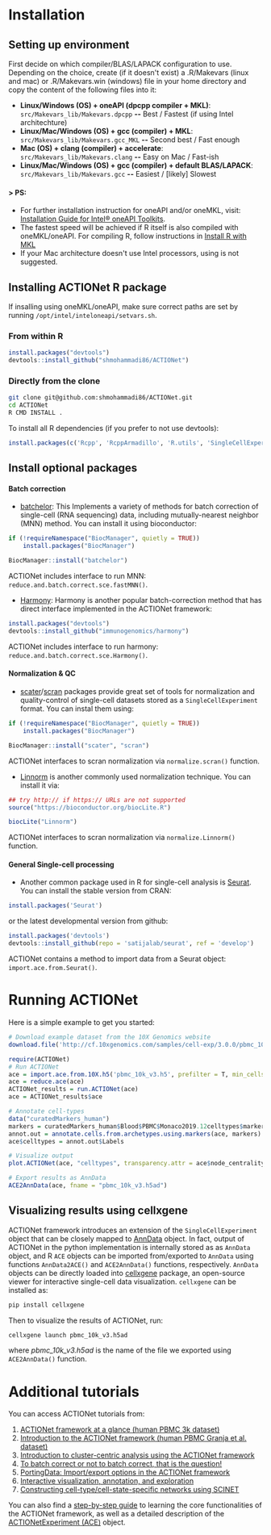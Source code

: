 # Installation
## Setting up environment
First decide on which compiler/BLAS/LAPACK configuration to use. Depending on the choice, create (if it doesn't exist) a .R/Makevars (linux and mac) or .R/Makevars.win (windows) file in your home directory and copy the content of the following files into it:

* **Linux/Windows (OS) + oneAPI (dpcpp compiler + MKL)**: `src/Makevars_lib/Makevars.dpcpp` **--** Best / Fastest (if using Intel architechture)
* **Linux/Mac/Windows (OS) + gcc (compiler) + MKL**: `src/Makevars_lib/Makevars.gcc_MKL` **--** Second best / Fast enough
* **Mac (OS) + clang (compiler) + accelerate**: `src/Makevars_lib/Makevars.clang` **--** Easy on Mac / Fast-ish
* **Linux/Mac/Windows (OS) + gcc (compiler) + default BLAS/LAPACK**: `src/Makevars_lib/Makevars.gcc` **--** Easiest / [likely] Slowest

#### > PS:
* For further installation instruction for oneAPI and/or oneMKL, visit: [Installation Guide for Intel® oneAPI Toolkits](https://software.intel.com/content/www/us/en/develop/articles/installation-guide-for-intel-oneapi-toolkits.html).
* The fastest speed will be achieved if R itself is also compiled with oneMKL/oneAPI. For compiling R, follow instructions in [Install R with MKL](X)
* If your Mac architecture doesn't use Intel processors, using is not suggested.


## Installing ACTIONet R package
If insalling using oneMKL/oneAPI, make sure correct paths are set by running `/opt/intel/inteloneapi/setvars.sh`.

### From within R

```r
install.packages("devtools")
devtools::install_github("shmohammadi86/ACTIONet")
```

### Directly from the clone

```bash
git clone git@github.com:shmohammadi86/ACTIONet.git
cd ACTIONet
R CMD INSTALL .
```

To install all R dependencies (if you prefer to not use devtools):

```R
install.packages(c('Rcpp', 'RcppArmadillo', 'R.utils', 'SingleCellExperiment', 'hdf5r', 'igraph', 'ComplexHeatmap', 'ggpubr', 'corrplot', 'wordcloud', 'threejs', 'plotly', 'RColorBrewer', 'R.methodsS3', 'GenomicRanges', 'Biobase', 'DelayedArray', 'BiocGenerics', 'S4Vectors', 'IRanges', 'GenomeInfoDb', 'matrixStats', 'RCurl', 'GenomeInfoDbData', 'XVector', 'bitops', 'zlibbioc', 'bit', 'GlobalOptions', 'shape', 'colorspace', 'rjson', 'gtable', 'isoband', 'scales', 'farver', 'labeling', 'munsell', 'viridisLite', 'ggplot2', 'dplyr', 'tidyselect', 'generics', 'tidyr', 'broom', 'car', 'reshape2', 'carData', 'abind', 'pbkrtest', 'quantreg', 'maptools', 'rio', 'lme4', 'minqa', 'nloptr', 'statmod', 'RcppEigen', 'sp', 'SparseM', 'MatrixModels', 'plyr', 'haven', 'data.table', 'readxl', 'openxlsx', 'forcats', 'hms', 'readr', 'zip', 'cellranger', 'progress', 'rematch', 'base64enc', 'R.oo', 'SummarizedExperiment', 'bit64', 'circlize', 'GetoptLong', 'clue', 'png', 'ggrepel', 'ggsci', 'cowplot', 'ggsignif', 'gridExtra', 'polynom', 'rstatix', 'hexbin'))
```

## Install optional packages
#### Batch correction
* [batchelor](https://bioconductor.org/packages/release/bioc/html/batchelor.html): This Implements a variety of methods for batch correction of single-cell (RNA sequencing) data, including mutually-nearest neighbor (MNN) method. You can install it using bioconductor:

```r
if (!requireNamespace("BiocManager", quietly = TRUE))
    install.packages("BiocManager")

BiocManager::install("batchelor")
```

ACTIONet includes interface to run MNN: `reduce.and.batch.correct.sce.fastMNN()`.


* [Harmony](https://github.com/immunogenomics/harmony): Harmony is another popular batch-correction method that has direct interface implemented in the ACTIONet framework:

```r
install.packages("devtools")
devtools::install_github("immunogenomics/harmony")
```

ACTIONet includes interface to run harmony: `reduce.and.batch.correct.sce.Harmony()`.


#### Normalization & QC
* [scater](http://bioconductor.org/packages/release/bioc/html/scater.html)/[scran](https://bioconductor.org/packages/release/bioc/html/scran.html) packages provide great set of tools for normalization and quality-control of single-cell datasets stored as a `SingleCellExperiment` format. You can instal them using:

```r
if (!requireNamespace("BiocManager", quietly = TRUE))
    install.packages("BiocManager")

BiocManager::install("scater", "scran")
```
ACTIONet interfaces to scran normalization via `normalize.scran()` function.

* [Linnorm](https://bioconductor.riken.jp/packages/3.4/bioc/html/Linnorm.html) is another commonly used normalization technique. You can install it via:

```r
## try http:// if https:// URLs are not supported
source("https://bioconductor.org/biocLite.R")

biocLite("Linnorm")

```


ACTIONet interfaces to scran normalization via `normalize.Linnorm()` function.


#### General Single-cell processing
* Another common package used in R for single-cell analysis is [Seurat](https://satijalab.org/seurat/). You can install the stable version from CRAN:

```r
install.packages('Seurat')

```
or the latest developmental version from github:

```r
install.packages('devtools')
devtools::install_github(repo = 'satijalab/seurat', ref = 'develop')
```
ACTIONet contains a method to import data from a Seurat object: `import.ace.from.Seurat()`.

# Running ACTIONet
Here is a simple example to get you started:

```r
# Download example dataset from the 10X Genomics website
download.file('http://cf.10xgenomics.com/samples/cell-exp/3.0.0/pbmc_10k_v3/pbmc_10k_v3_filtered_feature_bc_matrix.h5', 'pbmc_10k_v3.h5') 

require(ACTIONet)
# Run ACTIONet
ace = import.ace.from.10X.h5('pbmc_10k_v3.h5', prefilter = T, min_cells_per_feat = 50, min_umis_per_cell = 1000)
ace = reduce.ace(ace)
ACTIONet_results = run.ACTIONet(ace)
ace = ACTIONet_results$ace

# Annotate cell-types
data("curatedMarkers_human")
markers = curatedMarkers_human$Blood$PBMC$Monaco2019.12celltypes$marker.genes
annot.out = annotate.cells.from.archetypes.using.markers(ace, markers)
ace$celltypes = annot.out$Labels

# Visualize output
plot.ACTIONet(ace, "celltypes", transparency.attr = ace$node_centrality)

# Export results as AnnData
ACE2AnnData(ace, fname = "pbmc_10k_v3.h5ad")
```
## Visualizing results using cellxgene

ACTIONet framework introduces an extension of the `SingleCellExperiment` object that can be closely mapped to [AnnData](https://anndata.readthedocs.io/en/stable/index.html) object. In fact, output of ACTIONet in the python implementation is internally stored as as `AnnData` object, and R `ACE` objects can be imported from/exported to `AnnData` using functions `AnnData2ACE()` and `ACE2AnnData()` functions, respectively. `AnnData` objects can be directly loaded into [cellxgene](https://github.com/chanzuckerberg/cellxgene) package, an open-source viewer for interactive single-cell data visualization. `cellxgene` can be installed as:

```bash
pip install cellxgene

```

Then to visualize the results of ACTIONet, run:
```bash
cellxgene launch pbmc_10k_v3.h5ad
```

where *pbmc_10k_v3.h5ad* is the name of the file we exported using `ACE2AnnData()` function.





# Additional tutorials
You can access ACTIONet tutorials from:
1. [ACTIONet framework at a glance (human PBMC 3k dataset)](http://compbio.mit.edu/ACTIONet/min_intro.html)
2. [Introduction to the ACTIONet framework (human PBMC Granja et al. dataset)](http://compbio.mit.edu/ACTIONet/intro.html)
3. [Introduction to cluster-centric analysis using the ACTIONet framework](http://compbio.mit.edu/ACTIONet/clustering.html)
4. [To batch correct or not to batch correct, that is the question!](http://compbio.mit.edu/ACTIONet/batch.html)
5. [PortingData: Import/export options in the ACTIONet framework](http://compbio.mit.edu/ACTIONet/porting_data.html)
6. [Interactive visualization, annotation, and exploration](http://compbio.mit.edu/ACTIONet/annotation.html)
7. [Constructing cell-type/cell-state-specific networks using SCINET](http://compbio.mit.edu/ACTIONet/scinet.html)

You can also find a [step-by-step guide](http://compbio.mit.edu/ACTIONet/guide.html) to learning the core functionalities of the ACTIONet framework, as well as a detailed description of the [ACTIONetExperiment (ACE)](http://compbio.mit.edu/ACTIONet/ace.html) object.
